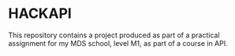 # HACKAPI
This repository contains a project produced as part of a practical assignment for my MDS school, level M1, as part of a course in API.
